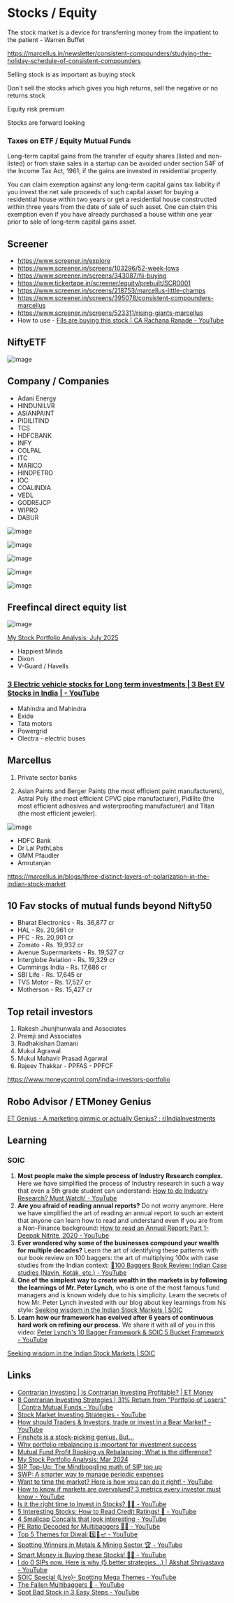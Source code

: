 # Stocks / Equity

The stock market is a device for transferring money from the impatient to the patient - Warren Buffet

https://marcellus.in/newsletter/consistent-compounders/studying-the-holiday-schedule-of-consistent-compounders

Selling stock is as important as buying stock

Don't sell the stocks which gives you high returns, sell the negative or no returns stock

Equity risk premium

Stocks are forward looking

### Taxes on ETF / Equity Mutual Funds

Long-term capital gains from the transfer of equity shares (listed and non-listed) or from stake sales in a startup can be avoided under section 54F of the Income Tax Act, 1961, if the gains are invested in residential property.

You can claim exemption against any long-term capital gains tax liability if you invest the net sale proceeds of such capital asset for buying a residential house within two years or get a residential house constructed within three years from the date of sale of such asset. One can claim this exemption even if you have already purchased a house within one year prior to sale of long-term capital gains asset.

## Screener

- https://www.screener.in/explore
- https://www.screener.in/screens/103296/52-week-lows
- https://www.screener.in/screens/343087/fii-buying
- https://www.tickertape.in/screener/equity/prebuilt/SCR0001
- https://www.screener.in/screens/218753/marcellus-little-champs
- https://www.screener.in/screens/395078/consistent-compounders-marcellus
- https://www.screener.in/screens/523311/rising-giants-marcellus
- How to use - [FIIs are buying this stock | CA Rachana Ranade - YouTube](https://www.youtube.com/watch?v=biSZkaOc8RQ)

## NiftyETF

![image](../../media/TODO-Financial-Finance-Investing_Stocks-image1.jpg)

## Company / Companies

- Adani Energy
- HINDUNILVR
- ASIANPAINT
- PIDILITIND
- TCS
- HDFCBANK
- INFY
- COLPAL
- ITC
- MARICO
- HINDPETRO
- IOC
- COALINDIA
- VEDL
- GODREJCP
- WIPRO
- DABUR

![image](../../media/TODO-Financial-Finance-Investing_Stocks-image2.jpg)

![image](../../media/TODO-Financial-Finance-Investing_Stocks-image3.jpg)

![image](../../media/TODO-Financial-Finance-Investing_Stocks-image4.jpg)

![image](../../media/TODO-Financial-Finance-Investing_Stocks-image5.jpg)

![image](../../media/TODO-Financial-Finance-Investing_Stocks-image6.jpg)

## Freefincal direct equity list

![image](../../media/TODO-Financial-Finance-Investing_Stocks-image7.jpg)

[My Stock Portfolio Analysis: July 2025](https://freefincal.com/my-stock-portfolio-analysis-july-2025/)

- Happiest Minds
- Dixon
- V-Guard / Havells

### [3 Electric vehicle stocks for Long term investments | 3 Best EV Stocks in India | - YouTube](https://www.youtube.com/watch?v=bEHjawBxChI)

- Mahindra and Mahindra
- Exide
- Tata motors
- Powergrid
- Olectra - electric buses

## Marcellus

1. Private sector banks

2. Asian Paints and Berger Paints (the most efficient paint manufacturers), Astral Poly (the most efficient CPVC pipe manufacturer), Pidilite (the most efficient adhesives and waterproofing manufacturer) and Titan (the most efficient jeweler).

![image](../../media/TODO-Financial-Finance-Investing_Stocks-image8.jpg)

- HDFC Bank
- Dr Lal PathLabs
- GMM Pfaudler
- Amrutanjan

https://marcellus.in/blogs/three-distinct-layers-of-polarization-in-the-indian-stock-market

## 10 Fav stocks of mutual funds beyond Nifty50

- Bharat Electronics - Rs. 36,877 cr
- HAL - Rs. 20,961 cr
- PFC - Rs. 20,901 cr
- Zomato - Rs. 19,932 cr
- Avenue Supermarkets - Rs. 19,527 cr
- Interglobe Aviation - Rs. 19,329 cr
- Cummings India - Rs. 17,686 cr
- SBI Life - Rs. 17,645 cr
- TVS Motor - Rs. 17,527 cr
- Motherson - Rs. 15,427 cr

## Top retail investors

1. Rakesh Jhunjhunwala and Associates
2. Premji and Associates
3. Radhakishan Damani
4. Mukul Agrawal
5. Mukul Mahavir Prasad Agarwal
6. Rajeev Thakkar - PPFAS - PPFCF

https://www.moneycontrol.com/india-investors-portfolio

## Robo Advisor / ETMoney Genius

[ET Genius - A marketing gimmic or actually Genius? : r/IndiaInvestments](https://www.reddit.com/r/IndiaInvestments/comments/sf9erc/comment/ity5lt4/?context=3)

## Learning

### SOIC

1. **Most people make the simple process of Industry Research complex.** Here we have simplified the process of Industry research in such a way that even a 5th grade student can understand: [How to do Industry Research? Must Watch! - YouTube](https://www.youtube.com/watch?v=gfpqXz8ew1g)
2. **Are you afraid of reading annual reports?** Do not worry anymore. Here we have simplified the art of reading an annual report to such an extent that anyone can learn how to read and understand even if you are from a Non-Finance background: [How to read an Annual Report: Part 1- Deepak Nitrite, 2020 - YouTube](https://www.youtube.com/watch?v=FKk5wVxtPjU)
3. **Ever wondered why some of the businesses compound your wealth for multiple decades?** Learn the art of identifying these patterns with our book review on 100 baggers: the art of multiplying 100x with case studies from the Indian context: [📔100 Baggers Book Review: Indian Case studies (Navin, Kotak, etc.) - YouTube](https://www.youtube.com/watch?v=TtH21gAH-rw)
4. **One of the simplest way to create wealth in the markets is by following the learnings of Mr. Peter Lynch**, who is one of the most famous fund managers and is known widely due to his simplicity. Learn the secrets of how Mr. Peter Lynch invested with our blog about key learnings from his style: [Seeking wisdom in the Indian Stock Markets | SOIC](https://soic.in/blog-description/10keylearnings)
5. **Learn how our framework has evolved after 6 years of continuous hard work on refining our process.** We share it with all of you in this video: [Peter Lynch's 10 Bagger Framework & SOIC 5 Bucket Framework - YouTube](https://www.youtube.com/watch?v=dZ6larTHxdg)

[Seeking wisdom in the Indian Stock Markets | SOIC](https://soic.in/blog-description/capitalreturns)

## Links

- [Contrarian Investing | Is Contrarian Investing Profitable? | ET Money](https://youtu.be/vnQRuNuJckE)
- [8 Contrarian Investing Strategies | 31% Return from "Portfolio of Losers" | Contra Mutual Funds - YouTube](https://www.youtube.com/watch?v=EtuJa-TnSc4)
- [Stock Market Investing Strategies - YouTube](https://www.youtube.com/playlist?list=PLJND7T5G_LHDgNeP6OgIrwlOC0h0LNAH6)
- [How should Traders & Investors, trade or invest in a Bear Market? - YouTube](https://www.youtube.com/watch?v=GIIs2Pp_COY)
- [Finshots is a stock-picking genius. But…](https://finshots.in/markets/finshots-is-a-stock-picking-genius-but/)
- [Why portfolio rebalancing is important for investment success](https://freefincal.com/why-portfolio-rebalancing-is-important-for-investment-success/)
- [Mutual Fund Profit Booking vs Rebalancing: What is the difference?](https://freefincal.com/mutual-fund-profit-booking-vs-rebalancing-what-is-the-difference/)
- [My Stock Portfolio Analysis: Mar 2024](https://freefincal.com/my-stock-portfolio-analysis-mar-2024/)
- [SIP Top-Up: The Mindboggling math of SIP top up](https://www.hdfcfund.com/knowledge-stack/mf-vault/weekend-bytes/sip-top-mindboggling-math-sip-top)
- [SWP: A smarter way to manage periodic expenses](https://www.hdfcfund.com/knowledge-stack/mf-vault/weekend-bytes/swp-smarter-way-manage-periodic-expenses)
- [Want to time the market? Here is how you can do it right! - YouTube](https://www.youtube.com/watch?v=m9nT_Ik4nOM&ab_channel=freefincal-PrudentDIYInvesting)
- [How to know if markets are overvalued? 3 metrics every investor must know - YouTube](https://www.youtube.com/watch?v=Di8YdFBbOTc)
- [Is it the right time to Invest in Stocks? 😵‍💫 - YouTube](https://www.youtube.com/watch?v=qqkQgoun6GE&ab_channel=SOIC)
- [5 Interesting Stocks: How to Read Credit Ratings! 📑 - YouTube](https://www.youtube.com/watch?v=mwLPhYr0QU4&ab_channel=SOIC)
- [4 Smallcap Concalls that look interesting - YouTube](https://www.youtube.com/watch?v=LVgZ03F5Ob0)
- [PE Ratio Decoded for Multibaggers 🕵️‍♂️ - YouTube](https://www.youtube.com/watch?v=EBx2oOZw9ic)
- [Top 5 Themes for Diwali 5️⃣🧨🪔 - YouTube](https://www.youtube.com/watch?v=MuHYNkYOfgA&ab_channel=SOIC)
- [Spotting Winners in Metals & Mining Sector 🏆 - YouTube](https://www.youtube.com/watch?v=osKVi2JSIzQ&ab_channel=SOIC)
- [Smart Money is Buying these Stocks! 🏋️‍♀️ - YouTube](https://www.youtube.com/watch?v=rP2QvQI59lE)
- [I do 0 SIPs now. Here is why (5 better strategies...) | Akshat Shrivastava - YouTube](https://www.youtube.com/watch?v=UYAYMhtBWbE)
- [SOIC Special (Live)- Spotting Mega Themes - YouTube](https://www.youtube.com/watch?v=aRfkFcOhl7g)
- [The Fallen Multibaggers 🔻 - YouTube](https://youtu.be/ImdsvCqy6d0)
- [Spot Bad Stock in 3 Easy Steps - YouTube](https://youtu.be/9k00YdNjrNs)
